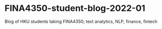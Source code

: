 # FINA4350-student-blog-2022-01
Blog of HKU students taking FINA4350; text analytics, NLP, finance, fintech
